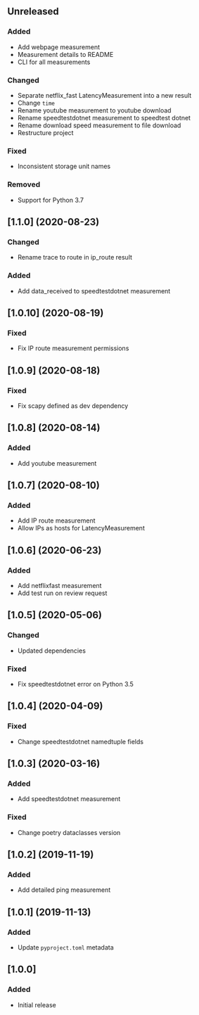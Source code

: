 ## Unreleased

### Added
- Add webpage measurement
- Measurement details to README
- CLI for all measurements

### Changed
- Separate netflix_fast LatencyMeasurement into a new result
- Change `time`
- Rename youtube measurement to youtube download
- Rename speedtestdotnet measurement to speedtest dotnet
- Rename download speed measurement to file download
- Restructure project

### Fixed
- Inconsistent storage unit names

### Removed
- Support for Python 3.7

## [1.1.0] (2020-08-23)
### Changed
- Rename trace to route in ip_route result

### Added
- Add data_received to speedtestdotnet measurement

## [1.0.10] (2020-08-19)
### Fixed
- Fix IP route measurement permissions

## [1.0.9] (2020-08-18)
### Fixed
- Fix scapy defined as dev dependency

## [1.0.8] (2020-08-14)
### Added
- Add youtube measurement

## [1.0.7] (2020-08-10)
### Added
- Add IP route measurement
- Allow IPs as hosts for LatencyMeasurement

## [1.0.6] (2020-06-23)
### Added
- Add netflixfast measurement
- Add test run on review request

## [1.0.5] (2020-05-06)
### Changed
- Updated dependencies

### Fixed
- Fix speedtestdotnet error on Python 3.5

## [1.0.4] (2020-04-09)
### Fixed
- Change speedtestdotnet namedtuple fields

## [1.0.3] (2020-03-16)
### Added
- Add speedtestdotnet measurement
### Fixed
- Change poetry dataclasses version

## [1.0.2] (2019-11-19)
### Added
- Add detailed ping measurement

## [1.0.1] (2019-11-13)
### Added
- Update `pyproject.toml` metadata

## [1.0.0]
### Added
- Initial release
